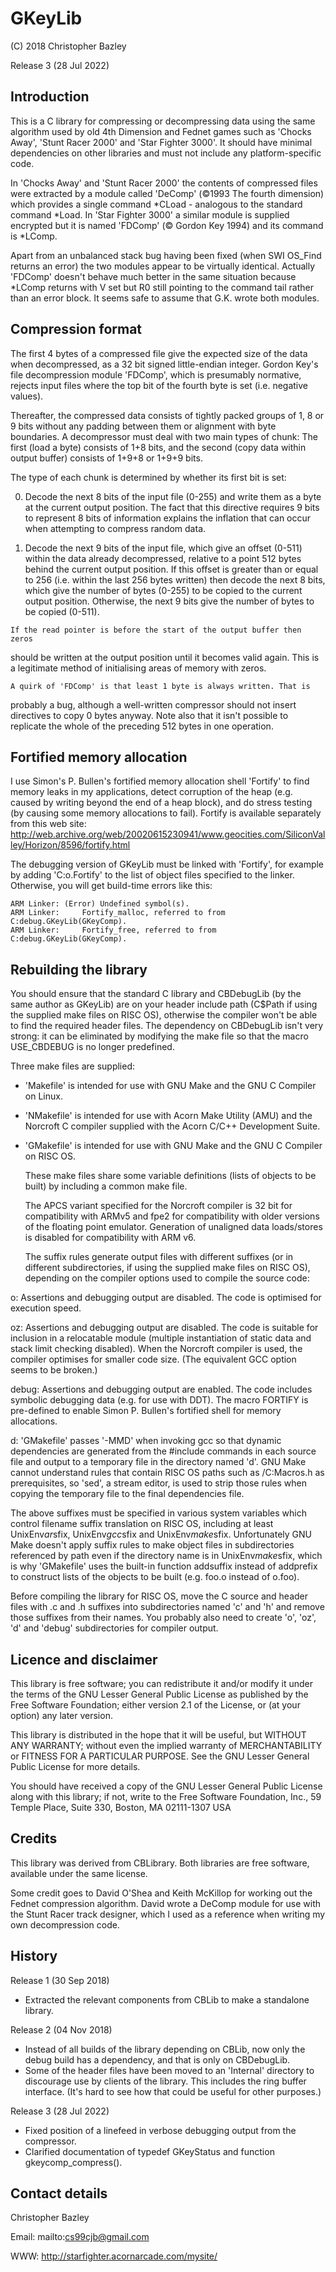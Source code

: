 # GKeyLib
(C) 2018 Christopher Bazley

Release 3 (28 Jul 2022)

Introduction
------------
  This is a C library for compressing or decompressing data using the same
algorithm used by old 4th Dimension and Fednet games such as 'Chocks Away',
'Stunt Racer 2000' and 'Star Fighter 3000'. It should have minimal
dependencies on other libraries and must not include any platform-specific
code.

  In 'Chocks Away' and 'Stunt Racer 2000' the contents of compressed files
were extracted by a module called 'DeComp' (©1993 The fourth dimension)
which provides a single command *CLoad - analogous to the standard command
*Load. In 'Star Fighter 3000' a similar module is supplied encrypted but it
is named 'FDComp' (© Gordon Key 1994) and its command is *LComp.

  Apart from an unbalanced stack bug having been fixed (when SWI OS_Find
returns an error) the two modules appear to be virtually identical. Actually
'FDComp' doesn't behave much better in the same situation because *LComp
returns with V set but R0 still pointing to the command tail rather than an
error block. It seems safe to assume that G.K. wrote both modules.

Compression format
------------------
  The first 4 bytes of a compressed file give the expected size of the data
when decompressed, as a 32 bit signed little-endian integer. Gordon Key's
file decompression module 'FDComp', which is presumably normative, rejects
input files where the top bit of the fourth byte is set (i.e. negative
values).

  Thereafter, the compressed data consists of tightly packed groups of 1, 8
or 9 bits without any padding between them or alignment with byte boundaries.
A decompressor must deal with two main types of chunk: The first (load a
byte) consists of 1+8 bits, and the second (copy data within output buffer)
consists of 1+9+8 or 1+9+9 bits.

The type of each chunk is determined by whether its first bit is set:

0.   Decode the next 8 bits of the input file (0-255) and write them as a
   byte at the current output position. The fact that this directive requires
   9 bits to represent 8 bits of information explains the inflation that can
   occur when attempting to compress random data.

1.   Decode the next 9 bits of the input file, which give an offset (0-511)
   within the data already decompressed, relative to a point 512 bytes behind
   the current output position. If this offset is greater than or equal to
   256 (i.e. within the last 256 bytes written) then decode the next 8 bits,
   which give the number of bytes (0-255) to be copied to the current output
   position. Otherwise, the next 9 bits give the number of bytes to be copied
   (0-511).

    If the read pointer is before the start of the output buffer then zeros
  should be written at the output position until it becomes valid again. This
  is a legitimate method of initialising areas of memory with zeros.

    A quirk of 'FDComp' is that least 1 byte is always written. That is
  probably a bug, although a well-written compressor should not insert
  directives to copy 0 bytes anyway. Note also that it isn't possible to
  replicate the whole of the preceding 512 bytes in one operation.

Fortified memory allocation
---------------------------
  I use Simon's P. Bullen's fortified memory allocation shell 'Fortify' to
find memory leaks in my applications, detect corruption of the heap
(e.g. caused by writing beyond the end of a heap block), and do stress
testing (by causing some memory allocations to fail). Fortify is available
separately from this web site:
http://web.archive.org/web/20020615230941/www.geocities.com/SiliconValley/Horizon/8596/fortify.html

  The debugging version of GKeyLib must be linked with 'Fortify', for
example by adding 'C:o.Fortify' to the list of object files specified to the
linker. Otherwise, you will get build-time errors like this:
```
ARM Linker: (Error) Undefined symbol(s).
ARM Linker:     Fortify_malloc, referred to from C:debug.GKeyLib(GKeyComp).
ARM Linker:     Fortify_free, referred to from C:debug.GKeyLib(GKeyComp).
```

Rebuilding the library
----------------------
  You should ensure that the standard C library and CBDebugLib (by the same
author as GKeyLib) are on your header include path (C$Path if using the
supplied make files on RISC OS), otherwise the compiler won't be able to find
the required header files. The dependency on CBDebugLib isn't very strong: it
can be eliminated by modifying the make file so that the macro USE_CBDEBUG is
no longer predefined.

  Three make files are supplied:

- 'Makefile' is intended for use with GNU Make and the GNU C Compiler on Linux.
- 'NMakefile' is intended for use with Acorn Make Utility (AMU) and the
   Norcroft C compiler supplied with the Acorn C/C++ Development Suite.
- 'GMakefile' is intended for use with GNU Make and the GNU C Compiler on RISC OS.

  These make files share some variable definitions (lists of objects to be
built) by including a common make file.

  The APCS variant specified for the Norcroft compiler is 32 bit for
compatibility with ARMv5 and fpe2 for compatibility with older versions of
the floating point emulator. Generation of unaligned data loads/stores is
disabled for compatibility with ARM v6.

  The suffix rules generate output files with different suffixes (or in
different subdirectories, if using the supplied make files on RISC OS),
depending on the compiler options used to compile the source code:

o: Assertions and debugging output are disabled. The code is optimised for
   execution speed.

oz: Assertions and debugging output are disabled. The code is suitable for
    inclusion in a relocatable module (multiple instantiation of static
    data and stack limit checking disabled). When the Norcroft compiler is
    used, the compiler optimises for smaller code size. (The equivalent GCC
    option seems to be broken.)

debug: Assertions and debugging output are enabled. The code includes
       symbolic debugging data (e.g. for use with DDT). The macro FORTIFY
       is pre-defined to enable Simon P. Bullen's fortified shell for memory
       allocations.

d: 'GMakefile' passes '-MMD' when invoking gcc so that dynamic dependencies
   are generated from the #include commands in each source file and output
   to a temporary file in the directory named 'd'. GNU Make cannot
   understand rules that contain RISC OS paths such as /C:Macros.h as
   prerequisites, so 'sed', a stream editor, is used to strip those rules
   when copying the temporary file to the final dependencies file.

  The above suffixes must be specified in various system variables which
control filename suffix translation on RISC OS, including at least
UnixEnv$ar$sfix, UnixEnv$gcc$sfix and UnixEnv$make$sfix.
Unfortunately GNU Make doesn't apply suffix rules to make object files in
subdirectories referenced by path even if the directory name is in
UnixEnv$make$sfix, which is why 'GMakefile' uses the built-in function
addsuffix instead of addprefix to construct lists of the objects to be
built (e.g. foo.o instead of o.foo).

  Before compiling the library for RISC OS, move the C source and header
files with .c and .h suffixes into subdirectories named 'c' and 'h' and
remove those suffixes from their names. You probably also need to create
'o', 'oz', 'd' and 'debug' subdirectories for compiler output.

Licence and disclaimer
----------------------
  This library is free software; you can redistribute it and/or modify it
under the terms of the GNU Lesser General Public License as published by the
Free Software Foundation; either version 2.1 of the License, or (at your
option) any later version.

  This library is distributed in the hope that it will be useful, but
WITHOUT ANY WARRANTY; without even the implied warranty of MERCHANTABILITY or
FITNESS FOR A PARTICULAR PURPOSE.  See the GNU Lesser General Public License
for more details.

  You should have received a copy of the GNU Lesser General Public License
along with this library; if not, write to the Free Software Foundation,
Inc., 59 Temple Place, Suite 330, Boston, MA  02111-1307  USA

Credits
-------
  This library was derived from CBLibrary. Both libraries are free software,
available under the same license.

  Some credit goes to David O'Shea and Keith McKillop for working out the
Fednet compression algorithm. David wrote a DeComp module for use with the
Stunt Racer track designer, which I used as a reference when writing my own
decompression code.

History
-------
Release 1 (30 Sep 2018)
- Extracted the relevant components from CBLib to make a standalone library.

Release 2 (04 Nov 2018)
- Instead of all builds of the library depending on CBLib, now only the
  debug build has a dependency, and that is only on CBDebugLib.
- Some of the header files have been moved to an 'Internal' directory to
  discourage use by clients of the library. This includes the ring buffer
  interface. (It's hard to see how that could be useful for other purposes.)

Release 3 (28 Jul 2022)
- Fixed position of a linefeed in verbose debugging output from the
  compressor.
- Clarified documentation of typedef GKeyStatus and function
  gkeycomp_compress().

Contact details
---------------
Christopher Bazley

Email: mailto:cs99cjb@gmail.com

WWW:   http://starfighter.acornarcade.com/mysite/
